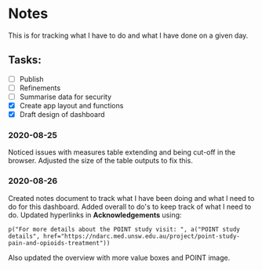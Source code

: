 # Notes

This is for tracking what I have to do and what I have done on a given day.

## Tasks:

- [ ] Publish
- [ ] Refinements
- [ ] Summarise data for security
- [x] Create app layout and functions
- [x] Draft design of dashboard

### 2020-08-25

Noticed issues with measures table extending and being cut-off in the browser. Adjusted the size of the table outputs to fix this. 

### 2020-08-26

Created notes document to track what I have been doing and what I need to do for this dashboard. Added overall to do's to keep track of what I need to do. Updated hyperlinks in **Acknowledgements** using:
   
<pre><code>p("For more details about the POINT study visit: ", a("POINT study details", href="https://ndarc.med.unsw.edu.au/project/point-study-pain-and-opioids-treatment"))
</code></pre>

Also updated the overview with more value boxes and POINT image.